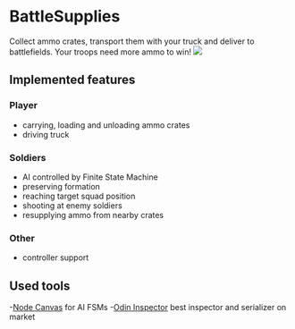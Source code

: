 # BattleSupplies
Collect ammo crates, transport them with your truck and deliver to battlefields. Your troops need more ammo to win! 
![](Screens/anim01.gif)

## Implemented features

### Player
- carrying, loading and unloading ammo crates
- driving truck

### Soldiers
- AI controlled by Finite State Machine
- preserving formation
- reaching target squad position
- shooting at enemy soldiers
- resupplying ammo from nearby crates

### Other
- controller support

## Used tools
-[Node Canvas](https://assetstore.unity.com/packages/tools/visual-scripting/nodecanvas-14914) for AI FSMs
-[Odin Inspector](https://assetstore.unity.com/packages/tools/utilities/odin-inspector-and-serializer-89041) best inspector and serializer on market

